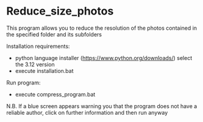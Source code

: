# Reduce_size_photos
This program allows you to reduce the resolution of the photos contained in the specified folder and its subfolders

Installation requirements:
- python language installer (https://www.python.org/downloads/) select the 3.12 version
- execute installation.bat

Run program:
- execute compress_program.bat

N.B. If a blue screen appears warning you that the program does not have a reliable author, click on further information and then run anyway
